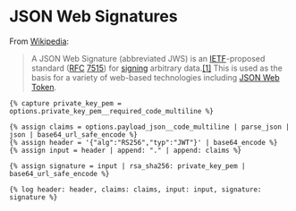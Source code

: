 # JSON Web Signatures

From [Wikipedia](https://en.wikipedia.org/wiki/JSON_Web_Signature):

> A JSON Web Signature (abbreviated JWS) is an [IETF](https://en.wikipedia.org/wiki/Internet_Engineering_Task_Force)-proposed standard ([RFC](https://en.wikipedia.org/wiki/RFC_\(identifier\)) [7515](https://datatracker.ietf.org/doc/html/rfc7515)) for [signing](https://en.wikipedia.org/wiki/Digital_signature) arbitrary data.[\[1\]](https://en.wikipedia.org/wiki/JSON_Web_Signature#cite_note-1) This is used as the basis for a variety of web-based technologies including [JSON Web Token](https://en.wikipedia.org/wiki/JSON_Web_Token).

```liquid
{% capture private_key_pem = options.private_key_pem__required_code_multiline %}

{% assign claims = options.payload_json__code_multiline | parse_json | json | base64_url_safe_encode %}
{% assign header = '{"alg":"RS256","typ":"JWT"}' | base64_encode %}
{% assign input = header | append: "." | append: claims %}

{% assign signature = input | rsa_sha256: private_key_pem | base64_url_safe_encode %}

{% log header: header, claims: claims, input: input, signature: signature %}
```
